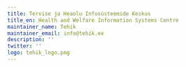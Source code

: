 ```yaml
---
title: Tervise ja Heaolu Infosüsteemide Keskus
title_en: Health and Welfare Information Systems Centre
maintainer_name: Tehik
maintainer_email: info@tehik.ee
description: ''
twitter: ''
logo: tehik_logo.png
---
```

